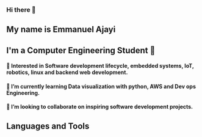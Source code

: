 ### Hi there 👋

## My name is Emmanuel Ajayi
## I'm a Computer Engineering Student 🚀
####  🎇 Interested in  Software development lifecycle, embedded systems, IoT, robotics, linux and backend web development.
#### 🌱 I’m currently learning Data visualization with python, AWS  and Dev ops Engineering.
#### 👯 I’m looking to collaborate on inspiring software development projects. 


## Languages and Tools








